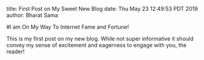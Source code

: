 title: First Post on My Sweet New Blog
date: Thu May 23 12:49:53 PDT 2019
author: Bharat Sama

#I am On My Way To Internet Fame and Fortune!

This is my first post on my new blog. While not super informative it
should convey my sense of excitement and eagerness to engage with you,
the reader!
